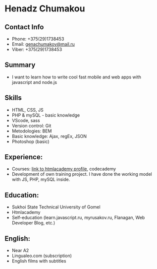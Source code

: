# Henadz Chumakou
## Contact Info
- Phone: +375(29)1738453
- Email: genachumakov@mail.ru
- Viber: +375(29)1738453
## Summary
- I want to learn how to write cool fast mobile and web apps with javascript and node.js
## Skills
- HTML, CSS, JS
- PHP & mySQL - basic knowledge
- VScode, sass
- Version control: Git
- Metodologies: BEM
- Basic knowledge: Ajax, regEx, JSON
- Photoshop (basic)
## Experience: 
- Courses:  [link to htmlacademy profile](https://htmlacademy.ru/profile/ange2912), codecademy
- Development of own training project. I have done the working model with JS, PHP, mySQL inside.
## Education: 
- Sukhoi State Technical University of Gomel
- Htmlacademy
- Self-education (learn.javascript.ru, myrusakov.ru, Flanagan, Web Developer Blog, etc.)
## English: 
- Near A2
- Lingualeo.com (subscription)
- English films with subtitles
